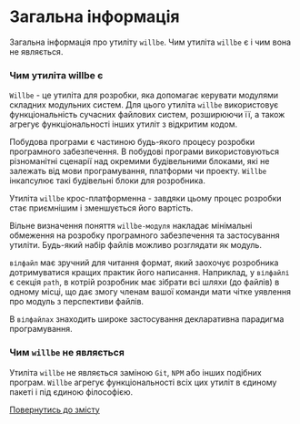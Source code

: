 # Загальна інформація

Загальна інформація про утиліту <code>willbe</code>. Чим утиліта <code>willbe</code> є і чим вона не являється.

### Чим утиліта willbe є

`Willbe` - це утиліта для розробки, яка допомагає керувати модулями складних модульних систем. Для цього утиліта `willbe` використовує функціональність сучасних файлових систем, розширюючи її, а також агрегує функціональності інших утиліт з відкритим кодом.

Побудова програми є частиною будь-якого процесу розробки програмного забезпечення. В побудові програми використовуються різноманітні сценарії над окремими будівельними блоками, які не залежать від мови програмування, платформи чи проекту. `Willbe` інкапсулює такі будівельні блоки для розробника.

Утиліта `willbe` крос-платформенна - завдяки цьому процес розробки стає приємнішим і зменшується його вартість.

Вільне визначення поняття `willbe-модуля` накладає мінімальні обмеження на розробку програмного забезпечення та застосування утиліти. Будь-який набір файлів можливо розглядати як модуль.

`вілфайл` має зручний для читання формат, який заохочує розробника дотримуватися кращих практик його написання. Наприклад, у `вілфайлі` є секція `path`, в котрій розробник має зібрати всі шляхи (до файлів) в одному місці, що дає змогу членам вашої команди мати чітке уявлення про модуль з перспективи файлів.

В `вілфайлах` знаходить широке застосування декларативна парадигма програмування.

### Чим `willbe` не являється

Утиліта `willbe` не являється заміною `Git`, `NPM` або інших подібних програм. `Willbe` агрегує функціональності всіх цих утиліт в єдиному пакеті і під єдиною філософією.

[Повернутись до змісту](../README.md#tutorials)
